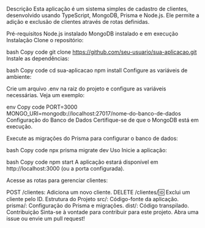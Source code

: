 Descrição
Esta aplicação é um sistema simples de cadastro de clientes, desenvolvido usando TypeScript, MongoDB, Prisma e Node.js. Ele permite a adição e exclusão de clientes através de rotas definidas.

Pré-requisitos
Node.js instalado
MongoDB instalado e em execução
Instalação
Clone o repositório:

bash
Copy code
git clone https://github.com/seu-usuario/sua-aplicacao.git
Instale as dependências:

bash
Copy code
cd sua-aplicacao
npm install
Configure as variáveis de ambiente:

Crie um arquivo .env na raiz do projeto e configure as variáveis necessárias. Veja um exemplo:

env
Copy code
PORT=3000
MONGO_URI=mongodb://localhost:27017/nome-do-banco-de-dados
Configuração do Banco de Dados
Certifique-se de que o MongoDB está em execução.

Execute as migrações do Prisma para configurar o banco de dados:

bash
Copy code
npx prisma migrate dev
Uso
Inicie a aplicação:

bash
Copy code
npm start
A aplicação estará disponível em http://localhost:3000 (ou a porta configurada).

Acesse as rotas para gerenciar clientes:

POST /clientes: Adiciona um novo cliente.
DELETE /clientes/:id: Exclui um cliente pelo ID.
Estrutura do Projeto
src/: Código-fonte da aplicação.
prisma/: Configuração do Prisma e migrações.
dist/: Código transpilado.
Contribuição
Sinta-se à vontade para contribuir para este projeto. Abra uma issue ou envie um pull request!
